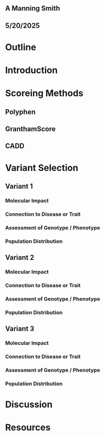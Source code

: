 #
## A Manning Smith
## 5/20/2025

# Outline

# Introduction

# Scoreing Methods
## Polyphen
## GranthamScore
## CADD

# Variant Selection
## Variant 1
### Molecular Impact
### Connection to Disease or Trait
### Assessment of Genotype / Phenotype
### Population Distribution

## Variant 2
### Molecular Impact
### Connection to Disease or Trait
### Assessment of Genotype / Phenotype
### Population Distribution

## Variant 3
### Molecular Impact
### Connection to Disease or Trait
### Assessment of Genotype / Phenotype
### Population Distribution

# Discussion

# Resources
